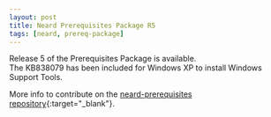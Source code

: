 ```yaml
---
layout: post
title: Neard Prerequisites Package R5
tags: [neard, prereq-package]
---
```


Release 5 of the Prerequisites Package is available.<br />
The KB838079 has been included for Windows XP to install Windows Support Tools.

More info to contribute on the [neard-prerequisites repository](https://github.com/crazy-max/neard-prerequisites){:target="_blank"}.
